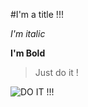 #I'm a title !!!  

*I'm italic*  

**I'm Bold**  

>Just do it !  

![DO IT !!!](http://rapforthemoment.com/wp-content/uploads/2016/05/do-it.jpg)
